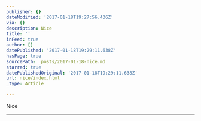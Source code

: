 ```yaml
---
publisher: {}
dateModified: '2017-01-18T19:27:56.436Z'
via: {}
description: Nice
title: ''
inFeed: true
author: []
datePublished: '2017-01-18T19:29:11.638Z'
hasPage: true
sourcePath: _posts/2017-01-18-nice.md
starred: true
datePublishedOriginal: '2017-01-18T19:29:11.638Z'
url: nice/index.html
_type: Article

---
```

Nice

---